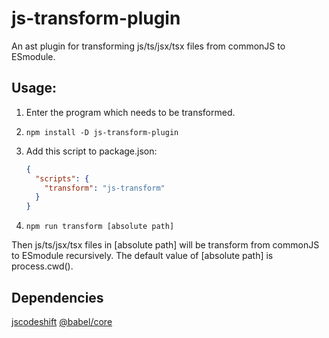 # js-transform-plugin

An ast plugin for transforming js/ts/jsx/tsx files from commonJS to ESmodule.

## Usage:

1. Enter the program which needs to be transformed.

2. `npm install -D js-transform-plugin`

3. Add this script to package.json:

   ```json
   {
     "scripts": {
       "transform": "js-transform"
     }
   }
   ```

4. `npm run transform [absolute path]`

Then js/ts/jsx/tsx files in [absolute path] will be transform from commonJS to ESmodule recursively.
The default value of [absolute path] is process.cwd().

## Dependencies

[jscodeshift](https://github.com/facebook/jscodeshift)
[@babel/core](https://babeljs.io/docs/en/babel-core)
